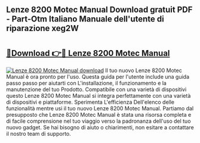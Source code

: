 ## Lenze 8200 Motec Manual Download gratuit PDF - Part-Otm Italiano Manuale dell'utente di riparazione xeg2W

# <h2><a href="http://df9oqo.blite.top/?on=Lenze+8200+Motec+Manual">🔗Download 👉🔴 Lenze 8200 Motec Manual</a></h2>

[![Lenze 8200 Motec Manual download](https://i.imgur.com/lujVjoI.png)](http://df9oqo.blite.top/?on=Lenze+8200+Motec+Manual)
Il tuo nuovo Lenze 8200 Motec Manual è ora pronto per l'uso. Questa guida per l'utente include una guida passo passo per aiutarti con L'installazione, il funzionamento e la manutenzione del tuo Prodotto. Compatibile con una varietà di dispositivi questo Lenze 8200 Motec Manual si integra perfettamente con una varietà di dispositivi e piattaforme. Sperimenta L'efficienza Dell'elenco delle funzionalità mentre usi il tuo nuovo Lenze 8200 Motec Manual. Partiamo dal presupposto che Lenze 8200 Motec Manual è stata una risorsa completa e di facile comprensione nel tuo viaggio verso la padronanza dell'uso del tuo nuovo gadget. Se hai bisogno di aiuto o chiarimenti, non esitare a contattare il nostro team di supporto.
